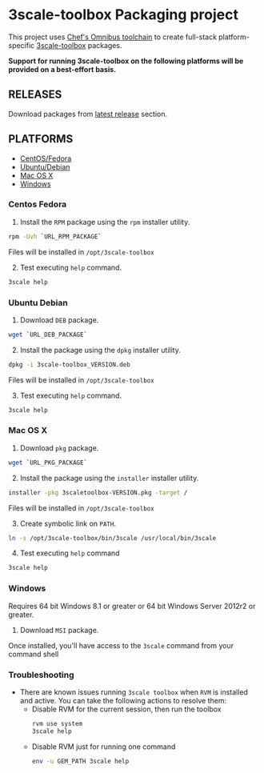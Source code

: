 # 3scale-toolbox Packaging project
This project uses [Chef's Omnibus toolchain](https://github.com/chef/omnibus) to
create full-stack platform-specific
[3scale-toolbox](https://github.com/3scale/3scale_toolbox) packages.

**Support for running 3scale-toolbox on the following platforms
will be provided on a best-effort basis.**

## RELEASES
Download packages from [latest release](https://github.com/3scale/3scale_toolbox_packaging/releases/latest) section.

## PLATFORMS

* [CentOS/Fedora](#centos-fedora)
* [Ubuntu/Debian](#ubuntu-debian)
* [Mac OS X](#mac-os-x)
* [Windows](#windows)

### Centos Fedora

1. Install the `RPM` package using the `rpm` installer utility.

```bash
rpm -Uvh `URL_RPM_PACKAGE`
```

Files will be installed in `/opt/3scale-toolbox`

2. Test executing `help` command.

```bash
3scale help
```

### Ubuntu Debian

1. Download `DEB` package.

```bash
wget `URL_DEB_PACKAGE`
```

2. Install the package using the `dpkg` installer utility.

```bash
dpkg -i 3scale-toolbox_VERSION.deb
```

Files will be installed in `/opt/3scale-toolbox`

3. Test executing `help` command.

```bash
3scale help
```

### Mac OS X

1. Download `pkg` package.

```bash
wget `URL_PKG_PACKAGE`
```

2. Install the package using the `installer` installer utility.

```bash
installer -pkg 3scaletoolbox-VERSION.pkg -target /
```

Files will be installed in `/opt/3scale-toolbox`

3. Create symbolic link on `PATH`.

```bash
ln -s /opt/3scale-toolbox/bin/3scale /usr/local/bin/3scale
```

4. Test executing `help` command

```bash
3scale help
```

### Windows
Requires 64 bit Windows 8.1 or greater or 64 bit Windows Server 2012r2 or greater.

1. Download `MSI` package.

Once installed, you'll have access to the `3scale` command from your command shell

### Troubleshooting

* There are known issues running `3scale toolbox` when `RVM` is installed and active.
You can take the following actions to resolve them:
  * Disable RVM for the current session, then run the toolbox
    ```bash
    rvm use system
    3scale help
    ```
  * Disable RVM just for running one command
    ```bash
    env -u GEM_PATH 3scale help
    ```
